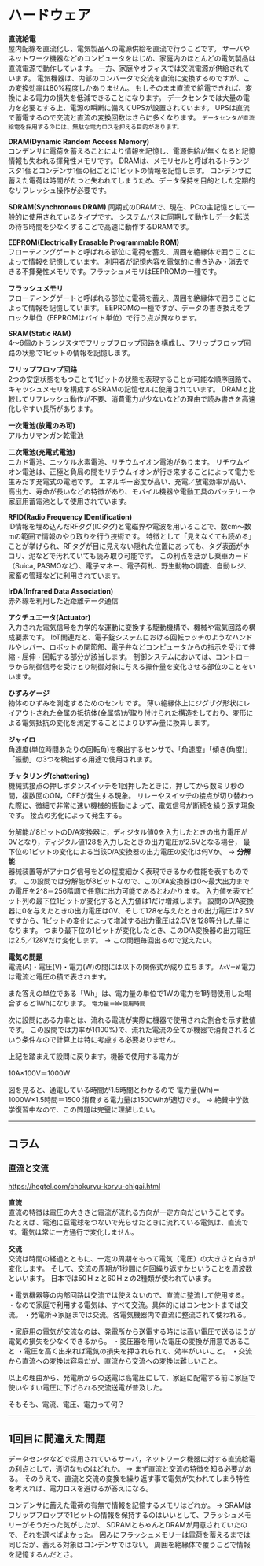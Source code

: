 # ハードウェア


**直流給電**  
屋内配線を直流化し、電気製品への電源供給を直流で行うことです。
サーバやネットワーク機器などのコンピュータをはじめ、家庭内のほとんどの電気製品は直流電源で動作しています。
一方、家庭やオフィスでは交流電源が供給されています。
電気機器は、内部のコンバータで交流を直流に変換するのですが、この変換効率は80%程度しかありません。
もしそのまま直流で給電できれば、変換による電力の損失を低減できることになります。
データセンタでは大量の電力を必要とする上、電源の瞬断に備えてUPSが設置されています。
UPSは直流で蓄電するので交流と直流の変換回数はさらに多くなります。
`データセンタが直流給電を採用するのには、無駄な電力ロスを抑える目的があります。`


**DRAM(Dynamic Random Access Memory)**  
コンデンサに電荷を蓄えることにより情報を記憶し、電源供給が無くなると記憶情報も失われる揮発性メモリです。
DRAMは、メモリセルと呼ばれるトランジスタ1個とコンデンサ1個の組ごとに1ビットの情報を記憶します。
コンデンサに蓄えた電荷は時間がたつと失われてしまうため、データ保持を目的とした定期的なリフレッシュ操作が必要です。

**SDRAM(Synchronous DRAM)**
同期式のDRAMで、現在、PCの主記憶として一般的に使用されているタイプです。
システムバスに同期して動作しデータ転送の待ち時間を少なくすることで高速に動作するDRAMです。

**EEPROM(Electrically Erasable Programmable ROM)**  
フローティングゲートと呼ばれる部位に電荷を蓄え、周囲を絶縁体で囲うことによって情報を記憶しています。
利用者が記憶内容を電気的に書き込み・消去できる不揮発性メモリです。フラッシュメモリはEEPROMの一種です。

**フラッシュメモリ**  
フローティングゲートと呼ばれる部位に電荷を蓄え、周囲を絶縁体で囲うことによって情報を記憶しています。
EEPROMの一種ですが、データの書き換えをブロック単位（EEPROMはバイト単位）で行う点が異なります。

**SRAM(Static RAM)**  
4～6個のトランジスタでフリップフロップ回路を構成し、フリップフロップ回路の状態で1ビットの情報を記憶します。

**フリップフロップ回路**  
2つの安定状態をもつことで1ビットの状態を表現することが可能な順序回路で、キャッシュメモリを構成するSRAMの記憶セルに使用されています。
DRAMと比較してリフレッシュ動作が不要、消費電力が少ないなどの理由で読み書きを高速化しやすい長所があります。


**一次電池(放電のみ可)**  
アルカリマンガン乾電池

**二次電池(充電式電池)**  
ニカド電池、ニッケル水素電池、リチウムイオン電池があります。
リチウムイオン電池は、正極と負局の間をリチウムイオンが行き来することによって電力を生みだす充電式の電池です。
エネルギー密度が高い、充電／放電効率が高い、高出力、寿命が長いなどの特徴があり、モバイル機器や電動工具のバッテリーや家庭用蓄電池として使用されています。


**RFID(Radio Frequency IDentification)**  
ID情報を埋め込んだRFタグ(ICタグ)と電磁界や電波を用いることで、数cm～数mの範囲で情報のやり取りを行う技術です。
特徴として「見えなくても読める」ことが挙げられ、RFタグが目に見えない隠れた位置にあっても、タグ表面がホコリ、泥などで汚れていても読み取り可能です。
この利点を活かし乗車カード（Suica, PASMOなど）、電子マネー、電子荷札、野生動物の調査、自動レジ、家畜の管理などに利用されています。

**IrDA(Infrared Data Association)**  
赤外線を利用した近距離データ通信


**アクチュエータ(Actuator)**  
入力された電気信号を力学的な運動に変換する駆動機構で、機械や電気回路の構成要素です。
IoT関連だと、電子錠システムにおける回転ラッチのようなハンドルやレバー、ロボットの関節部、電子弁などコンピュータからの指示を受けて伸縮・屈伸・回転する部分が該当します。
制御システムにおいては、コントローラから制御信号を受けとり制御対象に与える操作量を変化させる部位のことをいいます。

**ひずみゲージ**  
物体のひずみを測定するためのセンサです。
薄い絶縁体上にジグザグ形状にレイアウトされた金属の抵抗体(金属箔)が取り付けられた構造をしており、変形による電気抵抗の変化を測定することによりひずみ量に換算します。

**ジャイロ**  
角速度(単位時間あたりの回転角)を検出するセンサで、「角速度」「傾き(角度)」「振動」の3つを検出する用途で使用されます。


**チャタリング(chattering)**  
機械式接点の押しボタンスイッチを1回押したときに，押してから数ミリ秒の間，複数回のON，OFFが発生する現象。
リレーやスイッチの接点が切り替わった際に、微細で非常に速い機械的振動によって、電気信号が断続を繰り返す現象です。
接点の劣化によって発生する。


分解能が8ビットのD/A変換器に，ディジタル値0を入力したときの出力電圧が0Vとなり，ディジタル値128を入力したときの出力電圧が2.5Vとなる場合，
最下位の1ビットの変化による当該D/A変換器の出力電圧の変化は何Vか。
→
**分解能**  
器械装置等がアナログ信号をどの程度細かく表現できるかの性能を表すものです。
この設問では分解能が8ビットなので、このD/A変換器は0～最大出力までの電圧を2^8＝256階調で任意に出力可能であるとわかります。
入力値を表すビット列の最下位1ビットが変化すると入力値は1だけ増減します。
設問のD/A変換器に0を与えたときの出力電圧は0V、そして128を与えたときの出力電圧は2.5Vですから、1ビットの変化によって増減する出力電圧は2.5Vを128等分した量になります。
つまり最下位の1ビットが変化したとき、このD/A変換器の出力電圧は2.5／128Vだけ変化します。
→
この問題毎回出るので覚えたい。


**電気の問題**  
電流(A)・電圧(V)・電力(W)の間には以下の関係式が成り立ちます。
`A×V＝W`
電力は電流と電圧の積で表されます。

また答えの単位である「Wh」は、電力量の単位で1Wの電力を1時間使用した場合すると1Whになります。
`電力量＝W×使用時間`

次に設問にある力率とは、流れる電流が実際に機器で使用された割合を示す数値です。
この設問では力率が1(100%)で、流れた電流の全てが機器で消費されるという条件なので計算上は特に考慮する必要ありません。

上記を踏まえて設問に戻ります。機器で使用する電力が

10A×100V＝1000W

図を見ると、通電している時間が1.5時間とわかるので
電力量(Wh)＝1000W×1.5時間＝1500
消費する電力量は1500Whが適切です。
→
絶賛中学数学復習中なので、この問題は完璧に理解したい。



---

## コラム

### 直流と交流

<https://hegtel.com/chokuryu-koryu-chigai.html>

**直流**  
直流の特徴は電圧の大きさと電流が流れる方向が一定方向だということです。
たとえば、電池に豆電球をつないで光らせたときに流れている電気は、直流です。電気は常に一方通行で変化しません。

**交流**  
交流は時間の経過とともに、一定の周期をもって電気（電圧）の大きさと向きが変化します。
そして、交流の周期が1秒間に何回繰り返すかということを周波数といいます。
日本では50Ｈｚと60Ｈｚの2種類が使われています。

・電気機器等の内部回路は交流では使えないので、直流に整流して使用する。
・なので家庭で利用する電気は、すべて交流。具体的にはコンセントまでは交流。
・発電所→家庭までは交流。各電気機器内で直流に整流されて使われる。

・家庭用の電気が交流なのは、発電所から送電する時には高い電圧で送るほうが電気の損失を少なくできるから。
・変圧器を用いた電圧の変換が用意であること
・電圧を高く出来れば電気の損失を押されられて、効率がいいこと。
・交流から直流への変換は容易だが、直流から交流への変換は難しいこと。

以上の理由から、発電所からの送電は高電圧にして、家庭に配電する前に家庭で使いやすい電圧に下げられる交流送電が普及した。


そもそも、電流、電圧、電力って何？



---

## 1回目に間違えた問題

データセンタなどで採用されているサーバ，ネットワーク機器に対する直流給電の利点として，適切なものはどれか。
→
まず直流と交流の特徴を知る必要がある。
そのうえで、直流と交流の変換を繰り返す事で電気が失われてしまう特性を考えれば、電力ロスを避けるが答えになる。



コンデンサに蓄えた電荷の有無で情報を記憶するメモリはどれか。
→
SRAMはフリップフロップで1ビットの情報を保持するのはいいとして、フラッシュメモリーがそうだった気がしたが、
SDRAMとちゃんとDRAMが用意されていたので、それを選べばよかった。
因みにフラッシュメモリーは電荷を蓄えるまでは同じだが、蓄える対象はコンデンサではない。
周囲を絶縁体で覆うことで情報を記憶するんだとさ。
